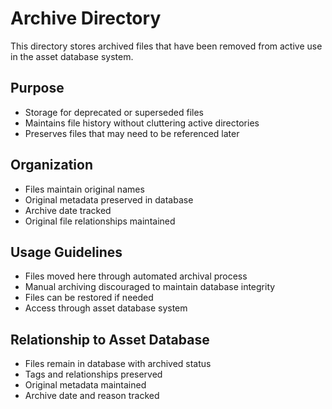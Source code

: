 # Archive Directory

This directory stores archived files that have been removed from active use in the asset database system.

## Purpose
- Storage for deprecated or superseded files
- Maintains file history without cluttering active directories
- Preserves files that may need to be referenced later

## Organization
- Files maintain original names
- Original metadata preserved in database
- Archive date tracked
- Original file relationships maintained

## Usage Guidelines
- Files moved here through automated archival process
- Manual archiving discouraged to maintain database integrity
- Files can be restored if needed
- Access through asset database system

## Relationship to Asset Database
- Files remain in database with archived status
- Tags and relationships preserved
- Original metadata maintained
- Archive date and reason tracked
